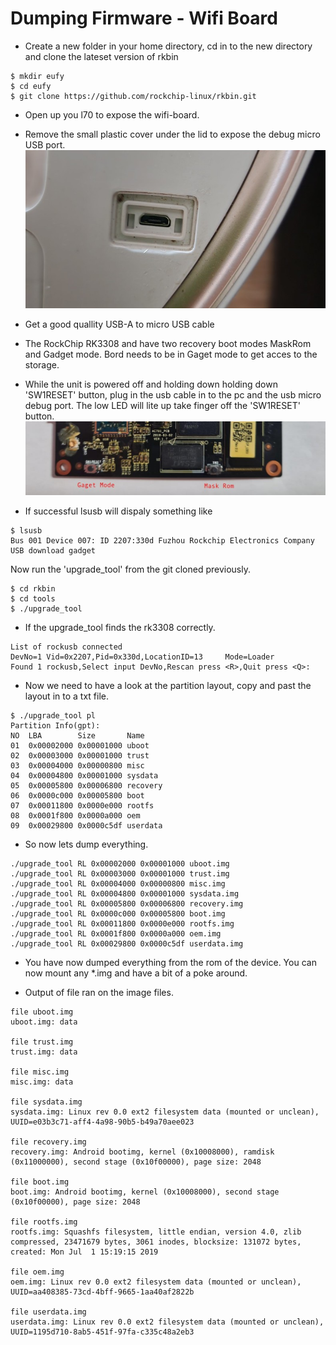 # Dumping Firmware - Wifi Board
- Create a new folder in your home directory, cd in to the new directory and clone the lateset version of rkbin 
```
$ mkdir eufy
$ cd eufy
$ git clone https://github.com/rockchip-linux/rkbin.git
```
- Open up you l70 to expose the wifi-board.  
- Remove the small plastic cover under the lid to expose the debug micro USB port.
![GitHub Image](https://github.com/spoonieau/Tetrodotoxin/blob/main/Images/usbdebug.jpg)  
- Get a good quallity USB-A to micro USB cable
- The RockChip RK3308 and have two recovery boot modes MaskRom and Gadget mode. Bord needs to be in Gaget mode to get acces to the storage.
- While the unit is powered off and holding down holding down 'SW1RESET' button, plug in the usb cable in to the pc and the usb micro debug port. The low LED will lite up take finger off the 'SW1RESET'   button.  
![GitHub Image](https://github.com/spoonieau/Tetrodotoxin/blob/main/Images/WifiBoardBoot.jpg)

- If successful lsusb will dispaly something like 
```
$ lsusb
Bus 001 Device 007: ID 2207:330d Fuzhou Rockchip Electronics Company USB download gadget
```
Now run the 'upgrade_tool' from the git cloned previously.
```
$ cd rkbin
$ cd tools
$ ./upgrade_tool
```
- If the upgrade_tool finds the rk3308 correctly.
```
List of rockusb connected
DevNo=1 Vid=0x2207,Pid=0x330d,LocationID=13     Mode=Loader
Found 1 rockusb,Select input DevNo,Rescan press <R>,Quit press <Q>:
```
- Now we need to have a look at the partition layout, copy and past the layout in to a txt file.
```
$ ./upgrade_tool pl
Partition Info(gpt):
NO  LBA        Size       Name
01  0x00002000 0x00001000 uboot
02  0x00003000 0x00001000 trust
03  0x00004000 0x00000800 misc
04  0x00004800 0x00001000 sysdata
05  0x00005800 0x00006800 recovery
06  0x0000c000 0x00005800 boot
07  0x00011800 0x0000e000 rootfs
08  0x0001f800 0x0000a000 oem
09  0x00029800 0x0000c5df userdata
```
- So now lets dump everything.
```
./upgrade_tool RL 0x00002000 0x00001000 uboot.img
./upgrade_tool RL 0x00003000 0x00001000 trust.img
./upgrade_tool RL 0x00004000 0x00000800 misc.img
./upgrade_tool RL 0x00004800 0x00001000 sysdata.img
./upgrade_tool RL 0x00005800 0x00006800 recovery.img
./upgrade_tool RL 0x0000c000 0x00005800 boot.img
./upgrade_tool RL 0x00011800 0x0000e000 rootfs.img
./upgrade_tool RL 0x0001f800 0x0000a000 oem.img
./upgrade_tool RL 0x00029800 0x0000c5df userdata.img
```
- You have now dumped everything from the rom of the device. You can now mount any *.img and have a bit of a poke around.  

- Output of file ran on the image files.  
```
file uboot.img
uboot.img: data

file trust.img
trust.img: data

file misc.img
misc.img: data

file sysdata.img
sysdata.img: Linux rev 0.0 ext2 filesystem data (mounted or unclean), UUID=e03b3c71-aff4-4a98-90b5-b49a70aee023

file recovery.img
recovery.img: Android bootimg, kernel (0x10008000), ramdisk (0x11000000), second stage (0x10f00000), page size: 2048

file boot.img
boot.img: Android bootimg, kernel (0x10008000), second stage (0x10f00000), page size: 2048

file rootfs.img
rootfs.img: Squashfs filesystem, little endian, version 4.0, zlib compressed, 23471679 bytes, 3061 inodes, blocksize: 131072 bytes, created: Mon Jul  1 15:19:15 2019

file oem.img
oem.img: Linux rev 0.0 ext2 filesystem data (mounted or unclean), UUID=aa408385-73cd-4bff-9665-1aa40af2822b

file userdata.img
userdata.img: Linux rev 0.0 ext2 filesystem data (mounted or unclean), UUID=1195d710-8ab5-451f-97fa-c335c48a2eb3
```


